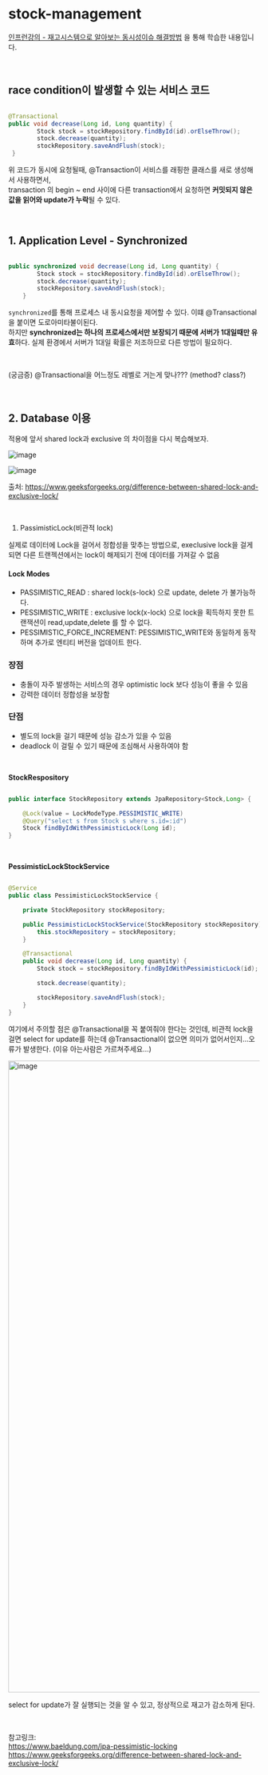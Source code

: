 # stock-management

[인프런강의 - 재고시스템으로 알아보는 동시성이슈 해결방법](https://inf.run/Jhu5) 을 통해 학습한 내용입니다.

</br>

## race condition이 발생할 수 있는 서비스 코드


```java

@Transactional
public void decrease(Long id, Long quantity) {
        Stock stock = stockRepository.findById(id).orElseThrow();
        stock.decrease(quantity);
        stockRepository.saveAndFlush(stock);
 }

```

위 코드가 동시에 요청될때, @Transaction이 서비스를 래핑한 클래스를 새로 생성해서 사용하면서,    
transaction 의 begin ~ end 사이에 다른 transaction에서 요청하면 **커밋되지 않은 값을 읽어와 update가 누락**될 수 있다.

</br>

## 1. Application Level - Synchronized

```java

public synchronized void decrease(Long id, Long quantity) {
        Stock stock = stockRepository.findById(id).orElseThrow();
        stock.decrease(quantity);
        stockRepository.saveAndFlush(stock);
    }

```

`synchronized`를 통해 프로세스 내 동시요청을 제어할 수 있다. 이떄 @Transactional을 붙이면 도로아미타불이된다.    
하지만 **synchronized는 하나의 프로세스에서만 보장되기 때문에 서버가 1대일때만 유효**하다. 실제 환경에서 서버가 1대일 확률은 저조하므로 다른 방법이 필요하다.

</br>

(궁금증)
@Transactional을 어느정도 레벨로 거는게 맞나??? (method? class?)   

</br>

## 2. Database 이용

적용에 앞서 shared lock과 exclusive 의 차이점을 다시 복습해보자. 

![image](https://user-images.githubusercontent.com/45115557/229293553-7507a796-2d62-437f-9b98-7686cea52fba.png)

![image](https://user-images.githubusercontent.com/45115557/229293599-b7030f83-05a1-441d-b6f2-8596bfbbb469.png)

출처: https://www.geeksforgeeks.org/difference-between-shared-lock-and-exclusive-lock/


</br>

1. PassimisticLock(비관적 lock)

실제로 데이터에 Lock을 걸어서 정합성을 맞추는 방법으로, execlusive lock을 걸게 되면 다른 트랜젝션에서는 lock이 해제되기 전에 데이터를 가져갈 수 없음


#### Lock Modes
* PASSIMISTIC_READ : shared lock(s-lock) 으로 update, delete 가 불가능하다.
* PESSIMISTIC_WRITE : exclusive lock(x-lock) 으로 lock을 획득하지 못한 트랜잭션이 read,update,delete 를 할 수 없다.
* PESSIMISTIC_FORCE_INCREMENT: PESSIMISTIC_WRITE와 동일하게 동작하며 추가로 엔티티 버전을 업데이트 한다. 
   

### 장점

* 충돌이 자주 발생하는 서비스의 경우 optimistic lock 보다 성능이 좋을 수 있음
* 강력한 데이터 정합성을 보장함

### 단점

* 별도의 lock을 걸기 때문에 성능 감소가 있을 수 있음
* deadlock 이 걸릴 수 있기 때문에 조심해서 사용하여야 함 

</br>

**StockRespository**

```java

public interface StockRepository extends JpaRepository<Stock,Long> {

    @Lock(value = LockModeType.PESSIMISTIC_WRITE)
    @Query("select s from Stock s where s.id=:id")
    Stock findByIdWithPessimisticLock(Long id);
}
```

</br>

**PessimisticLockStockService**

```java

@Service
public class PessimisticLockStockService {

    private StockRepository stockRepository;

    public PessimisticLockStockService(StockRepository stockRepository) {
        this.stockRepository = stockRepository;
    }

    @Transactional
    public void decrease(Long id, Long quantity) {
        Stock stock = stockRepository.findByIdWithPessimisticLock(id);

        stock.decrease(quantity);

        stockRepository.saveAndFlush(stock);
    }
}

```

여기에서 주의할 점은 @Transactional을 꼭 붙여줘야 한다는 것인데, 비관적 lock을 걸면 select for update를 하는데 @Transactional이 없으면 의미가 없어서인지...오류가 발생한다. (이유 아는사람은 가르쳐주세요...) 

<img width="1263" alt="image" src="https://user-images.githubusercontent.com/45115557/229291786-02bdb9d4-b572-4ab3-a8b5-484eb0c46902.png">


select for update가 잘 실행되는 것을 알 수 있고, 정상적으로 재고가 감소하게 된다. 




</br>

참고링크:    
https://www.baeldung.com/jpa-pessimistic-locking   
https://www.geeksforgeeks.org/difference-between-shared-lock-and-exclusive-lock/   



